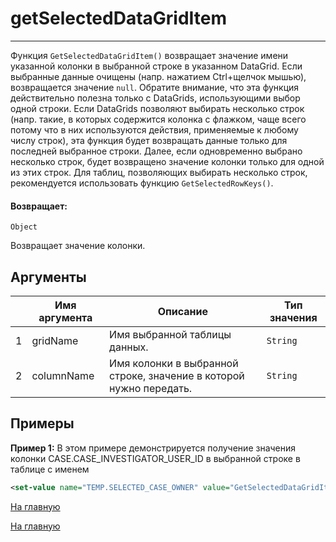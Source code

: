 #  getSelectedDataGridItem

---

Функция `GetSelectedDataGridItem()` возвращает значение имени указанной колонки в выбранной строке в указанном DataGrid.
Если выбранные данные очищены (напр. нажатием Ctrl+щелчок мышью), возвращается значение `null`.
Обратите внимание, что эта функция действительно полезна только с DataGrids, использующими выбор одной строки.
Если DataGrids позволяют выбирать несколько строк (напр. такие, в которых содержится колонка с флажком, чаще всего
потому что в них используются действия, применяемые к любому числу строк), эта функция будет возвращать данные только
для последней выбранное строки.
Далее, если одновременно выбрано несколько строк, будет возвращено значение колонки только для одной из этих строк.
Для таблиц, позволяющих выбирать несколько строк, рекомендуется использовать функцию `GetSelectedRowKeys()`.

#### Возвращает:

`Object`

Возвращает значение колонки.

## Аргументы

|  | Имя аргумента | Описание | Тип значения |
| --- | --- | --- | --- |
| 1 | gridName | Имя выбранной таблицы данных. | `String` |
| 2 | columnName | Имя колонки в выбранной строке, значение в которой нужно передать. | `String` |

## Примеры

**Пример 1:** В этом примере демонстрируется получение значения колонки CASE.CASE_INVESTIGATOR_USER_ID в выбранной строке в таблице с именем
```xml
<set-value name="TEMP.SELECTED_CASE_OWNER" value="GetSelectedDataGridItem('CASE.GRID', 'CASE.CASE_INVESTIGATOR_USER_ID')"/>
```



[На главную](./ecmfunctions/)

[На главную](./ecmfunctions/)